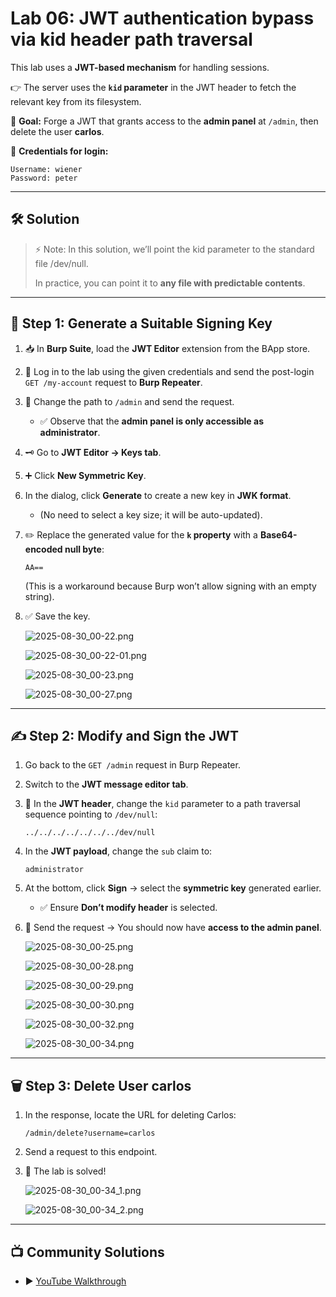 # Lab 06: JWT authentication bypass via kid header path traversal

This lab uses a **JWT-based mechanism** for handling sessions.

👉 The server uses the **`kid` parameter** in the JWT header to fetch the relevant key from its filesystem.

🎯 **Goal:** Forge a JWT that grants access to the **admin panel** at `/admin`, then delete the user **carlos**.

🔑 **Credentials for login:**

```
Username: wiener
Password: peter
```

---

## 🛠️ Solution

> ⚡ Note: In this solution, we’ll point the kid parameter to the standard file /dev/null.
> 
> 
> In practice, you can point it to **any file with predictable contents**.
> 

---

## 🔑 Step 1: Generate a Suitable Signing Key

1. 📥 In **Burp Suite**, load the **JWT Editor** extension from the BApp store.
2. 🔑 Log in to the lab using the given credentials and send the post-login `GET /my-account` request to **Burp Repeater**.
3. 🚪 Change the path to `/admin` and send the request.
    - ✅ Observe that the **admin panel is only accessible as administrator**.
4. 🗝️ Go to **JWT Editor → Keys tab**.
5. ➕ Click **New Symmetric Key**.
6. In the dialog, click **Generate** to create a new key in **JWK format**.
    - (No need to select a key size; it will be auto-updated).
7. ✏️ Replace the generated value for the **`k` property** with a **Base64-encoded null byte**:
    
    ```
    AA==
    ```
    
    (This is a workaround because Burp won’t allow signing with an empty string).
    
8. ✅ Save the key.
    
    ![2025-08-30_00-22.png](LabImg/2025-08-30_00-22.png)
    
    ![2025-08-30_00-22-01.png](LabImg/2025-08-30_00-22-01.png)
    
    ![2025-08-30_00-23.png](LabImg/2025-08-30_00-23.png)
    
    ![2025-08-30_00-27.png](LabImg/2025-08-30_00-27.png)
    

---

## ✍️ Step 2: Modify and Sign the JWT

1. Go back to the `GET /admin` request in Burp Repeater.
2. Switch to the **JWT message editor tab**.
3. 📝 In the **JWT header**, change the `kid` parameter to a path traversal sequence pointing to `/dev/null`:
    
    ```
    ../../../../../../../dev/null
    ```
    
4. In the **JWT payload**, change the `sub` claim to:
    
    ```
    administrator
    ```
    
5. At the bottom, click **Sign** → select the **symmetric key** generated earlier.
    - ✅ Ensure **Don’t modify header** is selected.
6. 🚀 Send the request → You should now have **access to the admin panel**.
    
    ![2025-08-30_00-25.png](LabImg/2025-08-30_00-25.png)
    
    ![2025-08-30_00-28.png](LabImg/2025-08-30_00-28.png)
    
    ![2025-08-30_00-29.png](LabImg/2025-08-30_00-29.png)
    
    ![2025-08-30_00-30.png](LabImg/2025-08-30_00-30.png)
    
    ![2025-08-30_00-32.png](LabImg/2025-08-30_00-32.png)
    
    ![2025-08-30_00-34.png](LabImg/2025-08-30_00-34.png)
    

---

## 🗑️ Step 3: Delete User carlos

1. In the response, locate the URL for deleting Carlos:
    
    ```
    /admin/delete?username=carlos
    ```
    
2. Send a request to this endpoint.
3. 🎉 The lab is solved!
    
    ![2025-08-30_00-34_1.png](LabImg/2025-08-30_00-34_1.png)
    
    ![2025-08-30_00-34_2.png](LabImg/2025-08-30_00-34_2.png)
    

---

## 📺 Community Solutions

- ▶️ [YouTube Walkthrough](https://youtu.be/78FIFrOi4Os)